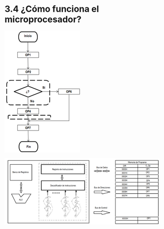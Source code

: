 # 3.4 ¿Cómo funciona el microprocesador?

![](../.gitbook/assets/image%20%2820%29.png)

![](../.gitbook/assets/image%20%2814%29.png)

